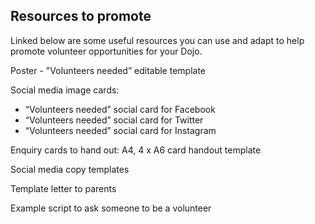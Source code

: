 ## Resources to promote

Linked below are some useful resources you can use and adapt to help promote volunteer opportunities for your Dojo.

Poster - "Volunteers needed” editable template

Social media image cards:
+ “Volunteers needed” social card for Facebook
+ “Volunteers needed” social card for Twitter
+ “Volunteers needed” social card for Instagram

Enquiry cards to hand out:
A4, 4 x  A6 card handout template

Social media copy templates

Template letter to parents

Example script to ask someone to be a volunteer

